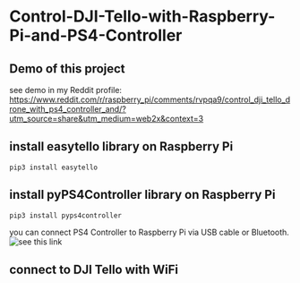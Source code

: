 # Control-DJI-Tello-with-Raspberry-Pi-and-PS4-Controller
## Demo of this project
see demo in my Reddit profile: https://www.reddit.com/r/raspberry_pi/comments/rvpqa9/control_dji_tello_drone_with_ps4_controller_and/?utm_source=share&utm_medium=web2x&context=3
## install easytello library on Raspberry Pi
~~~
pip3 install easytello
~~~
## install pyPS4Controller library on Raspberry Pi
~~~
pip3 install pyps4controller
~~~
you can connect PS4 Controller to Raspberry Pi via USB cable or Bluetooth.
![see this link](https://github.com/ArturSpirin/pyPS4Controller)
## connect to DJI Tello with WiFi
